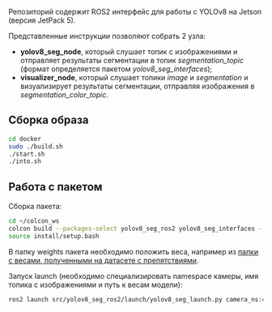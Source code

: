 Репозиторий содержит ROS2 интерфейс для работы с YOLOv8 на Jetson (версия JetPack 5).

Представленные инструкции позволяют собрать 2 узла:
- __yolov8_seg_node__, который слушает топик с изображениями и отправляет результаты сегментации в топик _segmentation_topic_ (формат определяется пакетом _yolov8_seg_interfaces_);
- __visualizer_node__, который слушает топики _image_ и _segmentation_ и визуализирует результаты сегментации, отправляя изображения в _segmentation_color_topic_.

## Сборка образа
```bash
cd docker
sudo ./build.sh
./start.sh
./into.sh
```

## Работа с пакетом

Сборка пакета:
```bash
cd ~/colcon_ws
colcon build --packages-select yolov8_seg_ros2 yolov8_seg_interfaces --symlink-install
source install/setup.bash
```
В папку weights пакета необходимо положить веса, например из  [папки с весами, полученными на датасете с препятствиями](https://disk.yandex.ru/d/-3Nz15ePPFSZiQ).

Запуск launch (необходимо специализировать namespace камеры, имя топика с изображениями и путь к весам модели):
```bash
ros2 launch src/yolov8_seg_ros2/launch/yolov8_seg_launch.py camera_ns:="/sensum/left/" image_topic:=image_raw weights:="src/yolov8_seg_ros2/weights/roboseg_S_5_cats.pt"
```
